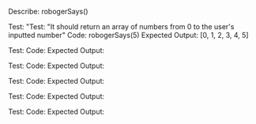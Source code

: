 Describe: robogerSays()

Test: "Test: "It should return an array of numbers from 0 to the user's inputted number"
Code: robogerSays(5)
Expected Output: [0, 1, 2, 3, 4, 5]

Test:
Code:
Expected Output:

Test:
Code:
Expected Output:

Test:
Code:
Expected Output:

Test:
Code:
Expected Output:

Test:
Code:
Expected Output: